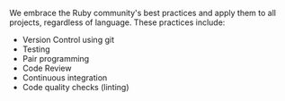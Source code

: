 We embrace the Ruby community's best practices and apply them to all projects,
regardless of language. These practices include:

* Version Control using git
* Testing
* Pair programming
* Code Review
* Continuous integration
* Code quality checks (linting)
